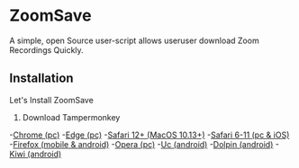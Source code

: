 
# ZoomSave

A simple, open Source user-script allows useruser download Zoom Recordings Quickly.


## Installation

Let's Install ZoomSave

1. Download Tampermonkey

-[Chrome (pc)](https://chrome.google.com/webstore/detail/dhdgffkkebhmkfjojejmpbldmpobfkfo)
-[Edge (pc)](https://microsoftedge.microsoft.com/addons/detail/iikmkjmpaadaobahmlepeloendndfphd)
-[Safari 12+ (MacOS 10.13+)](https://apps.apple.com/app/apple-store/id1482490089?pt=117945903&ct=tm.net&mt=8)
-[Safari 6-11 (pc & iOS)](https://safari.tampermonkey.net/tampermonkey.safariextz)
-[Firefox (mobile & android)](https://addons.mozilla.org/en-US/firefox/addon/tampermonkey/)
-[Opera (pc)](https://addons.opera.com/extensions/details/tampermonkey-beta/)
-[Uc (android)](https://play.google.com/store/apps/details?id=net.tampermonkey.uc)
-[Dolpin (android)](https://play.google.com/store/apps/details?id=net.tampermonkey.dolphin)
-[Kiwi (android)](https://chrome.google.com/webstore/detail/tampermonkey/dhdgffkkebhmkfjojejmpbldmpobfkfo)